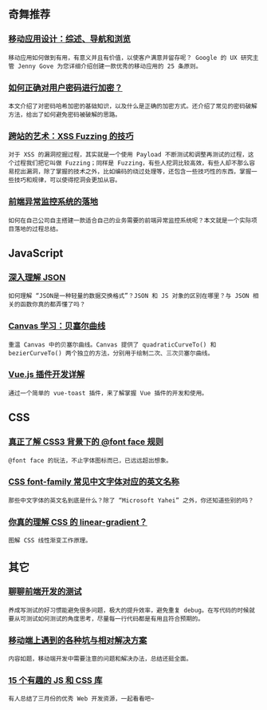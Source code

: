 
## 奇舞推荐

### [移动应用设计：综述、导航和浏览](http://mp.weixin.qq.com/s/LYvBXbNwVnwMNyJOPVuG_w)

    移动应用如何做到有用，有意义并且有价值，以使客户满意并留存呢？ Google 的 UX 研究主管 Jenny Gove 为您详细介绍创建一款优秀的移动应用的 25 条原则。

### [如何正确对用户密码进行加密？](http://www.infoq.com/cn/articles/how-to-encrypt-the-user-password-correctly)

    本文介绍了对密码哈希加密的基础知识，以及什么是正确的加密方式。还介绍了常见的密码破解方法，给出了如何避免密码被破解的思路。

### [跨站的艺术：XSS Fuzzing 的技巧](https://www.qcloud.com/community/article/172258001490259493)

    对于 XSS 的漏洞挖掘过程，其实就是一个使用 Payload 不断测试和调整再测试的过程，这个过程我们把它叫做 Fuzzing；同样是 Fuzzing，有些人挖洞比较高效，有些人却不那么容易挖出漏洞，除了掌握的技术之外，比如编码的绕过处理等，还包含一些技巧性的东西，掌握一些技巧和规律，可以使得挖洞会更加从容。

### [前端异常监控系统的落地](https://zhuanlan.zhihu.com/p/26085642)

    如何在自己公司自主搭建一款适合自己的业务需要的前端异常监控系统呢？本文就是一个实际项目落地的过程总结。

## JavaScript

### [深入理解 JSON](https://segmentfault.com/a/1190000008832185)

    如何理解 “JSON是一种轻量的数据交换格式”？JSON 和 JS 对象的区别在哪里？与 JSON 相关的函数你真的都弄懂了吗？

### [Canvas 学习：贝塞尔曲线](http://www.w3cplus.com/canvas/drawing-curve.html)

    重温 Canvas 中的贝塞尔曲线。Canvas 提供了 quadraticCurveTo() 和 bezierCurveTo() 两个独立的方法，分别用于绘制二次、三次贝塞尔曲线。

### [Vue.js 插件开发详解](https://zhuanlan.zhihu.com/p/26057542)

    通过一个简单的 vue-toast 插件，来了解掌握 Vue 插件的开发和使用。

## CSS

### [真正了解 CSS3 背景下的 @font face 规则](http://www.zhangxinxu.com/wordpress/2017/03/css3-font-face-src-local/)

    @font face 的玩法，不止字体图标而已，已远远超出想象。

### [CSS font-family 常见中文字体对应的英文名称](http://www.zhangxinxu.com/wordpress/2017/03/css-font-family-chinese-english/)

    那些中文字体的英文名到底是什么？除了 “Microsoft Yahei” 之外，你还知道些别的吗？

### [你真的理解 CSS 的 linear-gradient？](http://www.w3cplus.com/css3/do-you-really-understand-css-linear-gradients.html)

    图解 CSS 线性渐变工作原理。

## 其它

### [聊聊前端开发的测试](https://blog.coding.net/blog/frontend-testing)

    养成写测试的好习惯能避免很多问题，极大的提升效率，避免重复 debug。在写代码的时候就要从可测试如何测试的角度思考，尽量每一行代码都是有用且符合预期的。

### [移动端上遇到的各种坑与相对解决方案](http://blog.csdn.net/BaiHuaXiu123/article/details/68925120)

    内容如题，移动端开发中需要注意的问题和解决办法，总结还挺全面。

### [15 个有趣的 JS 和 CSS 库](https://zhuanlan.zhihu.com/p/26023672)

    有人总结了三月份的优秀 Web 开发资源，一起看看吧~

